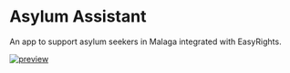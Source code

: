 # Asylum Assistant

An app to support asylum seekers in Malaga integrated with EasyRights.

[![preview][1]][1]


  [1]: https://i.stack.imgur.com/LA88l.jpg
